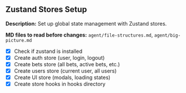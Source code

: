 ## Zustand Stores Setup

**Description:** Set up global state management with Zustand stores.

**MD files to read before changes:** `agent/file-structures.md`, `agent/big-picture.md`

- [x] Check if zustand is installed
- [x] Create auth store (user, login, logout)
- [x] Create bets store (all bets, active bets, etc.)
- [x] Create users store (current user, all users)
- [x] Create UI store (modals, loading states)
- [x] Create store hooks in hooks directory
